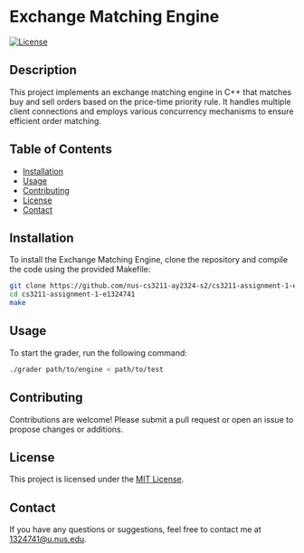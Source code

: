 # Exchange Matching Engine

[![License](https://img.shields.io/badge/license-MIT-blue.svg)](LICENSE)

## Description

This project implements an exchange matching engine in C++ that matches buy and sell orders based on the price-time priority rule. It handles multiple client connections and employs various concurrency mechanisms to ensure efficient order matching.

## Table of Contents

- [Installation](#installation)
- [Usage](#usage)
- [Contributing](#contributing)
- [License](#license)
- [Contact](#contact)

## Installation

To install the Exchange Matching Engine, clone the repository and compile the code using the provided Makefile:

```bash
git clone https://github.com/nus-cs3211-ay2324-s2/cs3211-assignment-1-e1324741.git
cd cs3211-assignment-1-e1324741
make
```

## Usage

To start the grader, run the following command:

```bash
./grader path/to/engine < path/to/test
```

## Contributing

Contributions are welcome! Please submit a pull request or open an issue to propose changes or additions.

## License

This project is licensed under the [MIT License](LICENSE).

## Contact

If you have any questions or suggestions, feel free to contact me at [1324741@u.nus.edu](mailto:1324741@u.nus.edu).
